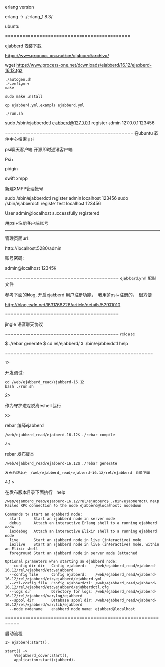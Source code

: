 erlang version

erlang -> ./erlang_1.8.3/

ubuntu


============================================

ejabberd 安装下载

https://www.process-one.net/en/ejabberd/archive/

wget https://www.process-one.net/downloads/ejabberd/16.12/ejabberd-16.12.tgz


    ./autogen.sh
    ./configure
    make

    sudo make install

    cp ejabberd.yml.example ejabberd.yml

    ./run.sh


sudo /sbin/ejabberdctl ejabberd@127.0.0.1 register admin 127.0.0.1 123456


=============================================
在ubuntu 软件中心搜索 psi

psi聊天客户端
开源即时通讯客户端

Psi+

pidgin

swift xmpp



新建XMPP管理帐号


sudo /sbin/ejabberdctl register admin localhost 123456
sudo /sbin/ejabberdctl register test localhost 123456

User admin@localhost successfully registered

用psi+注册客户端账号


-----------------------------------------
管理页面url:

http://localhost:5280/admin

账号密码:

admin@localhost
123456



========================================
ejabberd.yml 配制文件

参考下面的blog, 开启ejabberd 用户注册功能，　我用的psi+注册的，　很方便

http://blog.csdn.net/l631768226/article/details/52931010

========================================

jingle 语音聊天协议　

========================================
release

$ ./rebar generate
$ cd rel/ejabberd/
$ ./bin/ejabberdctl help



====================================================

1>

开发调试:

    cd /web/ejabberd_read/ejabberd-16.12
    bash ./run.sh

2>

作为守护进程脱离eshell 运行



3>

rebar 编绎ejabberd

    /web/ejabberd_read/ejabberd-16.12$ ./rebar compile

4>

rebar 发布版本

    /web/ejabberd_read/ejabberd-16.12$ ./rebar generate

    发布的版本在　/web/ejabberd_read/ejabberd-16.12/rel/ejabberd　目录下面


4.1 >

在发布版本目录下面执行　help

    /web/ejabberd_read/ejabberd-16.12/rel/ejabberd$ ./bin/ejabberdctl help
    Failed RPC connection to the node ejabberd@localhost: nodedown

    Commands to start an ejabberd node:
      start      Start an ejabberd node in server mode
      debug      Attach an interactive Erlang shell to a running ejabberd node
      iexdebug   Attach an interactive Elixir shell to a running ejabberd node
      live       Start an ejabberd node in live (interactive) mode
      iexlive    Start an ejabberd node in live (interactive) mode, within an Elixir shell
      foreground Start an ejabberd node in server mode (attached)

    Optional parameters when starting an ejabberd node:
      --config-dir dir   Config ejabberd:    /web/ejabberd_read/ejabberd-16.12/rel/ejabberd/etc/ejabberd
      --config file      Config ejabberd:    /web/ejabberd_read/ejabberd-16.12/rel/ejabberd/etc/ejabberd/ejabberd.yml
      --ctl-config file  Config ejabberdctl: /web/ejabberd_read/ejabberd-16.12/rel/ejabberd/etc/ejabberd/ejabberdctl.cfg
      --logs dir         Directory for logs: /web/ejabberd_read/ejabberd-16.12/rel/ejabberd/var/log/ejabberd
      --spool dir        Database spool dir: /web/ejabberd_read/ejabberd-16.12/rel/ejabberd/var/lib/ejabberd
      --node nodename    ejabberd node name: ejabberd@localhost



===========================================================


启动流程


    1> ejabberd:start().

    start() ->
        %%ejabberd_cover:start(),
        application:start(ejabberd).












